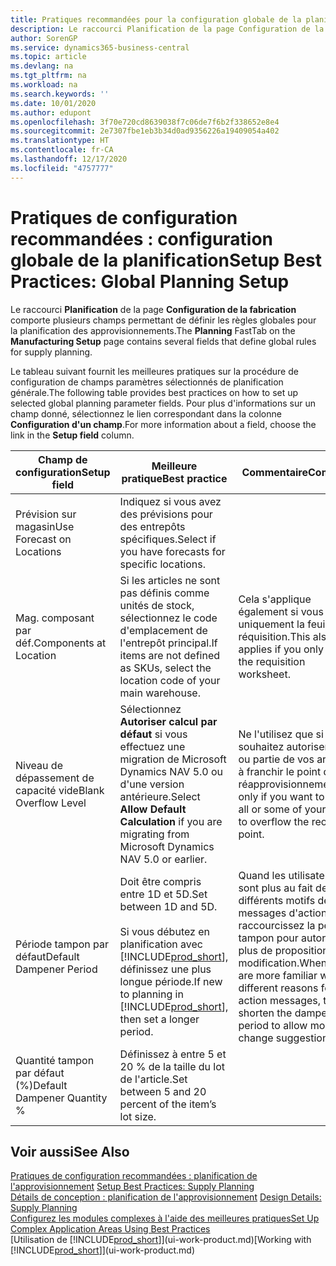 ```yaml
---
title: Pratiques recommandées pour la configuration globale de la planification | Microsoft Docs
description: Le raccourci Planification de la page Configuration de la fabrication comporte plusieurs champs permettant de définir les règles globales pour la planification des approvisionnements.
author: SorenGP
ms.service: dynamics365-business-central
ms.topic: article
ms.devlang: na
ms.tgt_pltfrm: na
ms.workload: na
ms.search.keywords: ''
ms.date: 10/01/2020
ms.author: edupont
ms.openlocfilehash: 3f70e720cd8639038f7c06de7f6b2f338652e8e4
ms.sourcegitcommit: 2e7307fbe1eb3b34d0ad9356226a19409054a402
ms.translationtype: HT
ms.contentlocale: fr-CA
ms.lasthandoff: 12/17/2020
ms.locfileid: "4757777"
---
```

# <a name="setup-best-practices-global-planning-setup"></a><span data-ttu-id="0148b-103">Pratiques de configuration recommandées : configuration globale de la planification</span><span class="sxs-lookup"><span data-stu-id="0148b-103">Setup Best Practices: Global Planning Setup</span></span>
<span data-ttu-id="0148b-104">Le raccourci **Planification** de la page **Configuration de la fabrication** comporte plusieurs champs permettant de définir les règles globales pour la planification des approvisionnements.</span><span class="sxs-lookup"><span data-stu-id="0148b-104">The **Planning** FastTab on the **Manufacturing Setup** page contains several fields that define global rules for supply planning.</span></span>  

 <span data-ttu-id="0148b-105">Le tableau suivant fournit les meilleures pratiques sur la procédure de configuration de champs paramètres sélectionnés de planification générale.</span><span class="sxs-lookup"><span data-stu-id="0148b-105">The following table provides best practices on how to set up selected global planning parameter fields.</span></span> <span data-ttu-id="0148b-106">Pour plus d'informations sur un champ donné, sélectionnez le lien correspondant dans la colonne **Configuration d'un champ**.</span><span class="sxs-lookup"><span data-stu-id="0148b-106">For more information about a field, choose the link in the **Setup field** column.</span></span>  

|<span data-ttu-id="0148b-107">Champ de configuration</span><span class="sxs-lookup"><span data-stu-id="0148b-107">Setup field</span></span>|<span data-ttu-id="0148b-108">Meilleure pratique</span><span class="sxs-lookup"><span data-stu-id="0148b-108">Best practice</span></span>|<span data-ttu-id="0148b-109">Commentaire</span><span class="sxs-lookup"><span data-stu-id="0148b-109">Comment</span></span>|  
|-----------------|-------------------|-------------|  
|<span data-ttu-id="0148b-110">Prévision sur magasin</span><span class="sxs-lookup"><span data-stu-id="0148b-110">Use Forecast on Locations</span></span>|<span data-ttu-id="0148b-111">Indiquez si vous avez des prévisions pour des entrepôts spécifiques.</span><span class="sxs-lookup"><span data-stu-id="0148b-111">Select if you have forecasts for specific locations.</span></span>||  
|<span data-ttu-id="0148b-112">Mag. composant par déf.</span><span class="sxs-lookup"><span data-stu-id="0148b-112">Components at Location</span></span>|<span data-ttu-id="0148b-113">Si les articles ne sont pas définis comme unités de stock, sélectionnez le code d'emplacement de l'entrepôt principal.</span><span class="sxs-lookup"><span data-stu-id="0148b-113">If items are not defined as SKUs, select the location code of your main warehouse.</span></span>|<span data-ttu-id="0148b-114">Cela s'applique également si vous utilisez uniquement la feuille de réquisition.</span><span class="sxs-lookup"><span data-stu-id="0148b-114">This also applies if you only use the requisition worksheet.</span></span>|  
|<span data-ttu-id="0148b-115">Niveau de dépassement de capacité vide</span><span class="sxs-lookup"><span data-stu-id="0148b-115">Blank Overflow Level</span></span>|<span data-ttu-id="0148b-116">Sélectionnez **Autoriser calcul par défaut** si vous effectuez une migration de Microsoft Dynamics NAV 5.0 ou d'une version antérieure.</span><span class="sxs-lookup"><span data-stu-id="0148b-116">Select **Allow Default Calculation** if you are migrating from Microsoft Dynamics NAV 5.0 or earlier.</span></span>|<span data-ttu-id="0148b-117">Ne l'utilisez que si vous souhaitez autoriser tout ou partie de vos articles à franchir le point de réapprovisionnement.</span><span class="sxs-lookup"><span data-stu-id="0148b-117">Use only if you want to allow all or some of your items to overflow the reorder point.</span></span>|  
|<span data-ttu-id="0148b-118">Période tampon par défaut</span><span class="sxs-lookup"><span data-stu-id="0148b-118">Default Dampener Period</span></span>|<span data-ttu-id="0148b-119">Doit être compris entre 1D et 5D.</span><span class="sxs-lookup"><span data-stu-id="0148b-119">Set between 1D and 5D.</span></span><br /><br /> <span data-ttu-id="0148b-120">Si vous débutez en planification avec [!INCLUDE[prod_short](includes/prod_short.md)], définissez une plus longue période.</span><span class="sxs-lookup"><span data-stu-id="0148b-120">If new to planning in [!INCLUDE[prod_short](includes/prod_short.md)], then set a longer period.</span></span>|<span data-ttu-id="0148b-121">Quand les utilisateurs sont plus au fait des différents motifs des messages d'action, raccourcissez la période tampon pour autoriser plus de propositions de modification.</span><span class="sxs-lookup"><span data-stu-id="0148b-121">When users are more familiar with the different reasons for action messages, then shorten the dampener period to allow more change suggestions.</span></span>|  
|<span data-ttu-id="0148b-122">Quantité tampon par défaut (%)</span><span class="sxs-lookup"><span data-stu-id="0148b-122">Default Dampener Quantity %</span></span>|<span data-ttu-id="0148b-123">Définissez à entre 5 et 20 % de la taille du lot de l'article.</span><span class="sxs-lookup"><span data-stu-id="0148b-123">Set between 5 and 20 percent of the item’s lot size.</span></span>||  

## <a name="see-also"></a><span data-ttu-id="0148b-124">Voir aussi</span><span class="sxs-lookup"><span data-stu-id="0148b-124">See Also</span></span>  
 <span data-ttu-id="0148b-125">[Pratiques de configuration recommandées : planification de l'approvisionnement](setup-best-practices-supply-planning.md) </span><span class="sxs-lookup"><span data-stu-id="0148b-125">[Setup Best Practices: Supply Planning](setup-best-practices-supply-planning.md) </span></span>  
 <span data-ttu-id="0148b-126">[Détails de conception : planification de l'approvisionnement](design-details-supply-planning.md) </span><span class="sxs-lookup"><span data-stu-id="0148b-126">[Design Details: Supply Planning](design-details-supply-planning.md) </span></span>  
 [<span data-ttu-id="0148b-127">Configurez les modules complexes à l'aide des meilleures pratiques</span><span class="sxs-lookup"><span data-stu-id="0148b-127">Set Up Complex Application Areas Using Best Practices</span></span>](set-up-complex-application-areas-using-best-practices.md)  
 <span data-ttu-id="0148b-128">[Utilisation de [!INCLUDE[prod_short](includes/prod_short.md)]](ui-work-product.md)</span><span class="sxs-lookup"><span data-stu-id="0148b-128">[Working with [!INCLUDE[prod_short](includes/prod_short.md)]](ui-work-product.md)</span></span>
